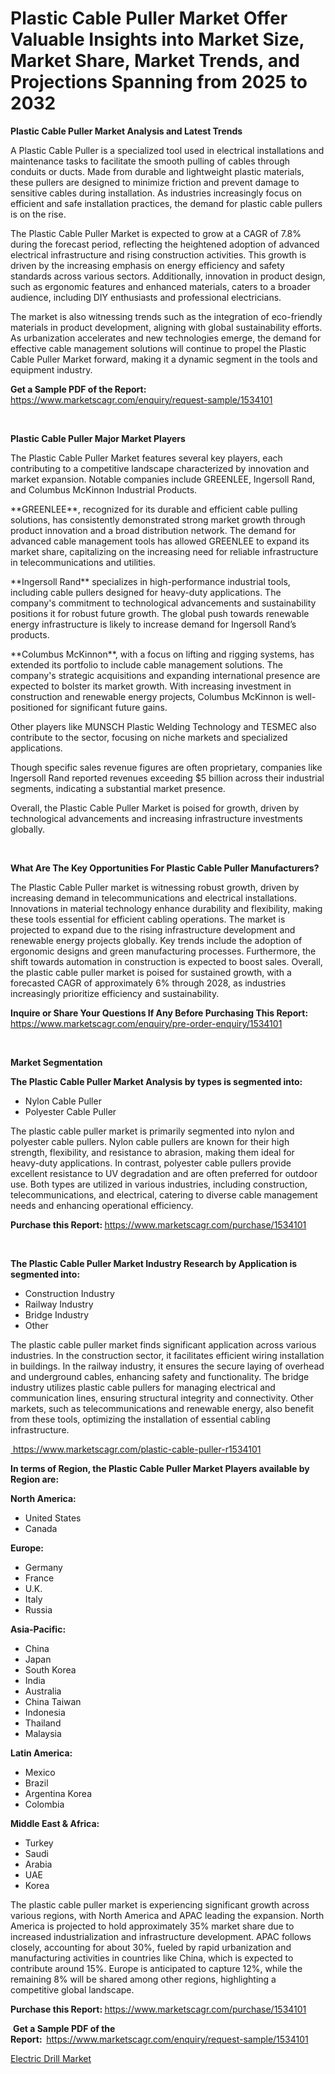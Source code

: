 <p><h1>Plastic Cable Puller Market Offer Valuable Insights into Market Size, Market Share, Market Trends, and Projections Spanning from 2025 to 2032</h1></p><p><strong>Plastic Cable Puller Market Analysis and Latest Trends</strong></p>
<p><p>A Plastic Cable Puller is a specialized tool used in electrical installations and maintenance tasks to facilitate the smooth pulling of cables through conduits or ducts. Made from durable and lightweight plastic materials, these pullers are designed to minimize friction and prevent damage to sensitive cables during installation. As industries increasingly focus on efficient and safe installation practices, the demand for plastic cable pullers is on the rise.</p><p>The Plastic Cable Puller Market is expected to grow at a CAGR of 7.8% during the forecast period, reflecting the heightened adoption of advanced electrical infrastructure and rising construction activities. This growth is driven by the increasing emphasis on energy efficiency and safety standards across various sectors. Additionally, innovation in product design, such as ergonomic features and enhanced materials, caters to a broader audience, including DIY enthusiasts and professional electricians.</p><p>The market is also witnessing trends such as the integration of eco-friendly materials in product development, aligning with global sustainability efforts. As urbanization accelerates and new technologies emerge, the demand for effective cable management solutions will continue to propel the Plastic Cable Puller Market forward, making it a dynamic segment in the tools and equipment industry.</p></p>
<p><strong>Get a Sample PDF of the Report:&nbsp;</strong> <a href="https://www.marketscagr.com/enquiry/request-sample/1534101?utm_campaign=2041&utm_medium=2&utm_source=Github&utm_content=ia&utm_term=17022025&utm_id=plastic-cable-puller">https://www.marketscagr.com/enquiry/request-sample/1534101</a></p>
<p>&nbsp;</p>
<p><strong>Plastic Cable Puller Major Market Players</strong></p>
<p><p>The Plastic Cable Puller Market features several key players, each contributing to a competitive landscape characterized by innovation and market expansion. Notable companies include GREENLEE, Ingersoll Rand, and Columbus McKinnon Industrial Products.</p><p>**GREENLEE**, recognized for its durable and efficient cable pulling solutions, has consistently demonstrated strong market growth through product innovation and a broad distribution network. The demand for advanced cable management tools has allowed GREENLEE to expand its market share, capitalizing on the increasing need for reliable infrastructure in telecommunications and utilities.</p><p>**Ingersoll Rand** specializes in high-performance industrial tools, including cable pullers designed for heavy-duty applications. The company's commitment to technological advancements and sustainability positions it for robust future growth. The global push towards renewable energy infrastructure is likely to increase demand for Ingersoll Rand’s products.</p><p>**Columbus McKinnon**, with a focus on lifting and rigging systems, has extended its portfolio to include cable management solutions. The company's strategic acquisitions and expanding international presence are expected to bolster its market growth. With increasing investment in construction and renewable energy projects, Columbus McKinnon is well-positioned for significant future gains.</p><p>Other players like MUNSCH Plastic Welding Technology and TESMEC also contribute to the sector, focusing on niche markets and specialized applications. </p><p>Though specific sales revenue figures are often proprietary, companies like Ingersoll Rand reported revenues exceeding $5 billion across their industrial segments, indicating a substantial market presence. </p><p>Overall, the Plastic Cable Puller Market is poised for growth, driven by technological advancements and increasing infrastructure investments globally.</p></p>
<p>&nbsp;</p>
<p><strong>What Are The Key Opportunities For Plastic Cable Puller Manufacturers?</strong></p>
<p><p>The Plastic Cable Puller market is witnessing robust growth, driven by increasing demand in telecommunications and electrical installations. Innovations in material technology enhance durability and flexibility, making these tools essential for efficient cabling operations. The market is projected to expand due to the rising infrastructure development and renewable energy projects globally. Key trends include the adoption of ergonomic designs and green manufacturing processes. Furthermore, the shift towards automation in construction is expected to boost sales. Overall, the plastic cable puller market is poised for sustained growth, with a forecasted CAGR of approximately 6% through 2028, as industries increasingly prioritize efficiency and sustainability.</p></p>
<p><strong>Inquire or Share Your Questions If Any Before Purchasing This Report:</strong> <a href="https://www.marketscagr.com/enquiry/pre-order-enquiry/1534101?utm_campaign=2041&utm_medium=2&utm_source=Github&utm_content=ia&utm_term=17022025&utm_id=plastic-cable-puller">https://www.marketscagr.com/enquiry/pre-order-enquiry/1534101</a></p>
<p>&nbsp;</p>
<p><strong>Market Segmentation</strong></p>
<p><strong>The Plastic Cable Puller Market Analysis by types is segmented into:</strong></p>
<p><ul><li>Nylon Cable Puller</li><li>Polyester Cable Puller</li></ul></p>
<p><p>The plastic cable puller market is primarily segmented into nylon and polyester cable pullers. Nylon cable pullers are known for their high strength, flexibility, and resistance to abrasion, making them ideal for heavy-duty applications. In contrast, polyester cable pullers provide excellent resistance to UV degradation and are often preferred for outdoor use. Both types are utilized in various industries, including construction, telecommunications, and electrical, catering to diverse cable management needs and enhancing operational efficiency.</p></p>
<p><strong>Purchase this Report:&nbsp;</strong><a href="https://www.marketscagr.com/purchase/1534101?utm_campaign=2041&utm_medium=2&utm_source=Github&utm_content=ia&utm_term=17022025&utm_id=plastic-cable-puller">https://www.marketscagr.com/purchase/1534101</a></p>
<p>&nbsp;</p>
<p><strong>The Plastic Cable Puller Market Industry Research by Application is segmented into:</strong></p>
<p><ul><li>Construction Industry</li><li>Railway Industry</li><li>Bridge Industry</li><li>Other</li></ul></p>
<p><p>The plastic cable puller market finds significant application across various industries. In the construction sector, it facilitates efficient wiring installation in buildings. In the railway industry, it ensures the secure laying of overhead and underground cables, enhancing safety and functionality. The bridge industry utilizes plastic cable pullers for managing electrical and communication lines, ensuring structural integrity and connectivity. Other markets, such as telecommunications and renewable energy, also benefit from these tools, optimizing the installation of essential cabling infrastructure.</p></p>
<p><a href="https://www.marketscagr.com/plastic-cable-puller-r1534101?utm_campaign=2041&utm_medium=2&utm_source=Github&utm_content=ia&utm_term=17022025&utm_id=plastic-cable-puller">&nbsp;https://www.marketscagr.com/plastic-cable-puller-r1534101</a></p>
<p><strong>In terms of Region, the Plastic Cable Puller Market Players available by Region are:</strong></p>
<p>
    <p> <strong> North America: </strong>
        <ul>
            <li>United States</li>
            <li>Canada</li>
        </ul>
        </p> 
    <p> <strong> Europe: </strong>
        <ul>
            <li>Germany</li>
            <li>France</li>
            <li>U.K.</li>
            <li>Italy</li>
            <li>Russia</li>
        </ul>
        </p> 
    <p> <strong> Asia-Pacific: </strong>
        <ul>
            <li>China</li>
            <li>Japan</li>
            <li>South Korea</li>
            <li>India</li>
            <li>Australia</li>
            <li>China Taiwan</li>
            <li>Indonesia</li>
            <li>Thailand</li>
            <li>Malaysia</li>
        </ul>
        </p> 
    <p> <strong> Latin America: </strong>
        <ul>
            <li>Mexico</li>
            <li>Brazil</li>
            <li>Argentina Korea</li>
            <li>Colombia</li>
        </ul>
        </p> 
    <p> <strong> Middle East & Africa: </strong>
        <ul>
            <li>Turkey</li>
            <li>Saudi</li>
            <li>Arabia</li>
            <li>UAE</li>
            <li>Korea</li>
        </ul>
    </p>
    </p>
<p><p>The plastic cable puller market is experiencing significant growth across various regions, with North America and APAC leading the expansion. North America is projected to hold approximately 35% market share due to increased industrialization and infrastructure development. APAC follows closely, accounting for about 30%, fueled by rapid urbanization and manufacturing activities in countries like China, which is expected to contribute around 15%. Europe is anticipated to capture 12%, while the remaining 8% will be shared among other regions, highlighting a competitive global landscape.</p></p>
<p><strong>Purchase this Report: </strong><a href="https://www.marketscagr.com/purchase/1534101?utm_campaign=2041&utm_medium=2&utm_source=Github&utm_content=ia&utm_term=17022025&utm_id=plastic-cable-puller">https://www.marketscagr.com/purchase/1534101</a></p>
<p>&nbsp;<strong>Get a Sample PDF of the Report:&nbsp;&nbsp;</strong><a href="https://www.marketscagr.com/enquiry/request-sample/1534101?utm_campaign=2041&utm_medium=2&utm_source=Github&utm_content=ia&utm_term=17022025&utm_id=plastic-cable-puller">https://www.marketscagr.com/enquiry/request-sample/1534101</a></p>
<p><strong></strong></p>
<p><p><a href="https://github.com/JakirUddin651/Market-Research-Report-List-1/blob/main/electric-drill-market.md?utm_campaign=2041&utm_medium=2&utm_source=Github&utm_content=ia&utm_term=17022025&utm_id=plastic-cable-puller">Electric Drill Market</a></p></p>